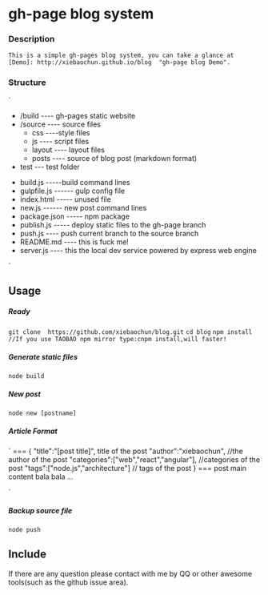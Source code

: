 # gh-page blog system

### Description

	This is a simple gh-pages blog system, you can take a glance at [Demo]: http://xiebaochun.github.io/blog  "gh-page blog Demo".

### Structure

`
+ /build ---- gh-pages static website
+ /source ---- source files
	- css ----style files
	- js ---- script files
	- layout ---- layout files
	- posts ---- source of blog post (markdown format)
+ test --- test folder
- build.js -----build command lines
- gulpfile.js ------ gulp config file
- index.html ----- unused file
- new.js ------ new post command lines
- package.json ----- npm package
- publish.js ----- deploy static files to the gh-page branch
- push.js ---- push current branch to the source branch
- README.md ---- this is fuck me!
- server.js ---- this the local dev service powered by express web engine

`

## Usage

##### Ready

`git clone  https://github.com/xiebaochun/blog.git`
`cd blog`
`npm install //If you use TAOBAO npm mirror type:cnpm install,will faster!`

##### Generate static files

`node build`

##### New post

`node new [postname]`

##### Article Format

`
\===
{
    "title":"[post title]", title of the post
    "author":"xiebaochun", //the author of the post 
    "categories":["web","react","angular"],  //categories of the post
    "tags":["node.js","architecture"] // tags of the post
}
\===
post main content
bala bala ...

`
##### Backup source file
`node push`

## Include
If there are any question please contact with me by QQ or other awesome tools(such as the github issue area).

